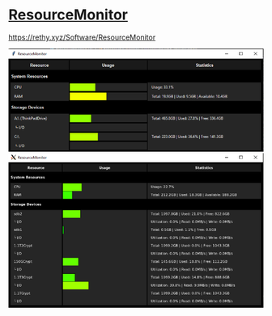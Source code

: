 # <a href="">ResourceMonitor
https://rethy.xyz/Software/ResourceMonitor

<img src="screenshot_windows.png">
<img src="screenshot_linux.png">
</a>